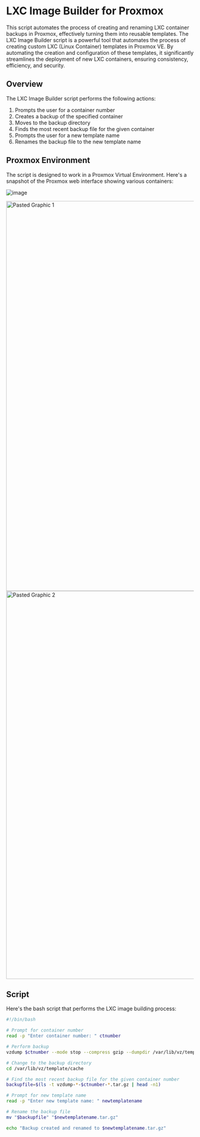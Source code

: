 # LXC Image Builder for Proxmox

This script automates the process of creating and renaming LXC container backups in Proxmox, effectively turning them into reusable templates.
The LXC Image Builder script is a powerful tool that automates the process of creating custom LXC (Linux Container) templates in Proxmox VE. 
By automating the creation and configuration of these templates, it significantly streamlines the deployment of new LXC containers, ensuring consistency,
efficiency, and security.

## Overview

The LXC Image Builder script performs the following actions:
1. Prompts the user for a container number
2. Creates a backup of the specified container
3. Moves to the backup directory
4. Finds the most recent backup file for the given container
5. Prompts the user for a new template name
6. Renames the backup file to the new template name

## Proxmox Environment

The script is designed to work in a Proxmox Virtual Environment. Here's a snapshot of the Proxmox web interface showing various containers:

![image](https://github.com/user-attachments/assets/42fb22f2-0c6f-49eb-8116-4e39746a303f)

<img width="1048" alt="Pasted Graphic 1" src="https://github.com/user-attachments/assets/e54ced2d-f76d-47a3-bab1-3aee3ecfd3cd">

<img width="1043" alt="Pasted Graphic 2" src="https://github.com/user-attachments/assets/9bb13fd3-1a2a-4376-b558-54977bc73978">

## Script

Here's the bash script that performs the LXC image building process:

```bash
#!/bin/bash

# Prompt for container number
read -p "Enter container number: " ctnumber

# Perform backup
vzdump $ctnumber --mode stop --compress gzip --dumpdir /var/lib/vz/template/cache

# Change to the backup directory
cd /var/lib/vz/template/cache

# Find the most recent backup file for the given container number
backupfile=$(ls -t vzdump-*-$ctnumber-*.tar.gz | head -n1)

# Prompt for new template name
read -p "Enter new template name: " newtemplatename

# Rename the backup file
mv "$backupfile" "$newtemplatename.tar.gz"

echo "Backup created and renamed to $newtemplatename.tar.gz"
